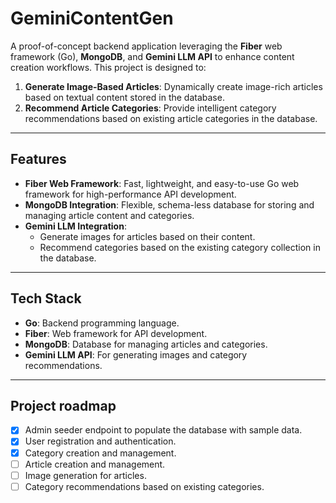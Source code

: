 # GeminiContentGen

A proof-of-concept backend application leveraging the **Fiber** web framework (Go), **MongoDB**, and **Gemini LLM API** to enhance content creation workflows. This project is designed to:

1. **Generate Image-Based Articles**: Dynamically create image-rich articles based on textual content stored in the database.
2. **Recommend Article Categories**: Provide intelligent category recommendations based on existing article categories in the database.

---

## Features

- **Fiber Web Framework**: Fast, lightweight, and easy-to-use Go web framework for high-performance API development.
- **MongoDB Integration**: Flexible, schema-less database for storing and managing article content and categories.
- **Gemini LLM Integration**:
  - Generate images for articles based on their content.
  - Recommend categories based on the existing category collection in the database.

---

## Tech Stack

- **Go**: Backend programming language.
- **Fiber**: Web framework for API development.
- **MongoDB**: Database for managing articles and categories.
- **Gemini LLM API**: For generating images and category recommendations.

---

## Project roadmap
- [x] Admin seeder endpoint to populate the database with sample data.
- [x] User registration and authentication.
- [x] Category creation and management.
- [ ] Article creation and management.
- [ ] Image generation for articles.
- [ ] Category recommendations based on existing categories.